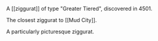 A [[ziggurat]] of type "Greater Tiered", discovered in 4501.

The closest ziggurat to [[Mud City]].

A particularly picturesque ziggurat.